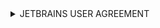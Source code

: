 <details>
<summary>JETBRAINS USER AGREEMENT </summary>
Version 1.4, effective as of September 22, 2021
IMPORTANT! READ CAREFULLY:
THIS IS A LEGAL AGREEMENT. BY CLICKING ON THE “I AGREE” (OR SIMILAR) BUTTON THAT IS PRESENTED TO YOU AT THE TIME OF YOUR FIRST USE OF THE JETBRAINS SOFTWARE, SUPPORT, OR PRODUCTS, YOU BECOME A PARTY TO THIS AGREEMENT, YOU DECLARE YOU HAVE THE LEGAL CAPACITY TO ENTER INTO SUCH AGREEMENT, AND YOU CONSENT TO BE BOUND BY ALL THE TERMS AND CONDITIONS SET FORTH BELOW.
1. PARTIES
1.1. “JetBrains” or “we” means JetBrains s.r.o., having its principal place of business at Na Hrebenech II 1718/10, Prague, 14000, Czech Republic, registered in the Commercial Register maintained by the Municipal Court of Prague, Section C, File 86211, ID No.: 265 02 275.
1.2. “Product Holder” means the sole proprietor or legal entity specified in the Subscription Confirmation. For legal entities, “Product Holder” includes any entity which controls, is controlled by, or is under common control with Product Holder. For the purposes of this definition, “control” means (i) the power, directly or indirectly, to direct or manage such entity, whether by contract or otherwise, or (ii) ownership of fifty percent (50%) or more of the outstanding shares or beneficial ownership of such entity.
1.3. “User” or “you” means the individual given the right to use a Product in accordance with this Agreement. For the avoidance of doubt, User is a natural person and not a corporation, company, partnership or association, or other entity or organization.
2. DEFINITIONS
2.1. “Affiliate” means, with respect to any party, any entity that directly, or indirectly through one or more intermediaries, controls, is controlled by, or is under common control of such party; “control” for such purposes means the possession, direct or indirect, of the power to direct or affect the direction of the management and policies of a person or entity, whether through the ownership of voting securities, by contract, or otherwise.
2.2. “Agreement” means this JetBrains User Agreement covering use of the Product by individual Users.
2.3. “Bug Fix Update” for a particular Product Version means a software update or release that is specifically identified by JetBrains as a bug fix for that Product Version.
2.4. “Fallback Date” means the date 12 months prior to the expiration date of the Subscription.
2.5. “Fallback Version” means the most recent Product Version that JetBrains made available for public purchase prior to the Fallback Date, along with any Bug Fix Updates for that Product Version. The Fallback Version does not include any Product updates or upgrades other than Bug Fix Updates that User may have used in the period between the Fallback Date and the expiration date of User’s Subscription. For more information, see our FAQ available at https://sales.jetbrains.com/hc/en-gb.
2.6. “JetBrains Account” or “JBA” means an account at https://account.jetbrains.com created by User, having a unique name and password, and enabling User to manage Subscription administration and/or access Products.
2.7. “JetBrains Website” means any website that is the property of JetBrains, including but not limited to everything hosted under the top-level domains jetbrains.com, jetbrains.net, jetbrains.org, jetbrains.ru, jetbrains.team, intellij.net, kotl.in, and kotlinlang.org.
2.8. “Machine” means a computing device used by a User for running the Product.
2.9. “Personal Data” means any information relating to an identified or identifiable natural person.
2.10. “Privacy Policy” means the JetBrains Privacy Policy available at https://www.jetbrains.com/legal/docs/privacy/privacy.html, which may be updated from time to time.
2.11. “Product” means any generally available JetBrains software intended for mass distribution which may be designated by JetBrains as part of the JetBrains Toolbox on the JetBrains Website. “Product” does not include JetBrains ‘Team Tools’ software and services such as Space, Code With Me, YouTrack, TeamCity, Upsource, Datalore, Hub, or any other software, services, or products that are, in JetBrains’ sole discretion, subject to different terms and conditions. JetBrains does not develop Products according to Customer’s specifications, nor are Products customized through modification or personalization.
2.12. “Product Version” means a release, update, or upgrade of a particular Product that is not identified by JetBrains as being made for the purpose of fixing software bugs.
2.13. “Redistributable Product” means an independent module of a Product or a standalone JetBrains development tool designated by JetBrains as “Redistributable” in its name or in its official description, such as a Software Development Kit (SDK), Application Programming Interface (API), or Command Line Tool application (CLT), and which may be subject to additional terms.
2.14. “Subscription” specifies the subscription term, Products provided to Customer, subscription fees, and payment schedules. Subscriptions do not apply to Redistributable Products.
2.15. “Subscription Confirmation” means an email confirming Product Holder’s rights to access and use Products (excluding Redistributable Products), including Subscription plans, and stating the applicable use limitations for the Product (such as, for example, the number of Users and the license period).
3. GRANT OF RIGHTS
3.1. The Product is provided to Product Holder on a ‘per user’ basis, where Product Holder must assign a Subscription to a specific User who may deploy the Product on multiple Machines in accordance with the Product documentation. If the Product is accessed via a Floating License Server (as described in Section 6.3), the Product is provided to User on a ‘per machine’ basis, where the Floating License Server allocates the Subscription to a specific Machine that can only be used by one User at a time. If Product Holder and User comply with the terms of this Agreement, JetBrains grants to Product Holder and User the rights set out in this Section 3 to the extent necessary to enable Product Holder and User to effectively use the Product. All other rights remain reserved by JetBrains.
3.2. Unless the Subscription has expired or this Agreement is terminated in accordance with Section 13, and subject to the terms and conditions specified in this Agreement, JetBrains grants you the non-exclusive and non-transferable right to use each Product covered by the Subscription as stipulated below:
(A) You may:
(i) install and use any version of the Product covered by the Subscription on any operating system supported by the Product; and
(ii) make one copy of the Product solely for archival, security, and/or backup purposes.
(B) You may not:
(i) allow the same Subscription to be used concurrently by more than one (1) User, unless the Product is provided to Product Holder via a Floating License Server as specified in Section 6.3(C);
(ii) rent, lease, reproduce, modify, adapt, create derivative works of, distribute, sell, or transfer the Product;
(iii) provide a third party with access to the Product or your JetBrains Account, or the right to use the Product;
(iv) reverse-engineer, decompile, disassemble, modify, translate, or make any attempt to discover the source code of, the Product; or
(v) remove or obscure any proprietary or other notices contained in the Product.
3.3. Section 3.2 also applies to Products not covered by the Subscription, with the exception of 3.2(B)(i); provided, that for Products governed by their own specific agreements or terms of use, those shall take precedence over this Agreement to the extent of any conflict or discrepancy.
3.4. Following the expiration of this Agreement, you may be granted access to the Fallback Version of a Product covered by the Subscription of the Product Holder. In that case, the rights stipulated in Section 3.1(A) shall continue on a perpetual, royalty-free, non-exclusive, and non-transferable basis for the continued use of a Fallback Version of each Product covered by the Subscription. The limitations set forth in Section 3.1(B) of this Agreement apply to the usage of the Fallback Version, as does Section 13.5. The rights granted in this Section 3.4 are expressly contingent upon User not being in breach of this Agreement.
3.5. JetBrains has and retains all rights, title, and interest, including all intellectual property rights, in and to the Products, any and all related or underlying technology, and any modifications or derivative works of the Products, including without limitation as they may incorporate Feedback (as defined below).
3.6. If an independent module of the Product or the Product as a whole is a Redistributable Product, the following provisions shall apply in addition to Sections 3.1-3.5:
(A) You may:
(i) use the Redistributable Product without quantitative restrictions unless specified otherwise in the terms relating to the use of the particular Redistributable Product;
(ii) transfer, reproduce, redistribute, and provide access to the Redistributable Product to a third party;
(iii) sell your product containing or using the Redistributable Product to a third party, but not the Redistributable Product on its own;
(iv) redistribute the Redistributable Product onto another Machine for legitimate purposes in accordance with this Agreement and applicable law, and use the Redistributable Product on that Machine, provided that you have received authorization from the owner of that Machine to deploy and use the Redistributable Product in this way. You will indemnify JetBrains against any losses, costs, or damages arising from your deployment of the Redistributable Product onto another Machine in violation of this Section.
(B) You agree that any Redistributable Product you reproduce, redistribute, or provide a third party access to must be governed by an agreement concluded between the relevant third party as a User and JetBrains and that the third party must be bound by that agreement prior to the use of the reproduced or redistributed Redistributable Product. JetBrains is the exclusive owner and licensor of the Redistributable Product. You acknowledge that you are liable to JetBrains for any loss or damages in connection with any breach of this Section.
4. DECOMPILING RESTRICTIONS
Some of the Products may include decompiling functionality that enables reproducing source code from the original binary code. You acknowledge that binary code and source code may be protected by copyright and trademark laws. Before using such Products for decompilation purposes, you hereby agree to make sure that decompilation of binary code is not prohibited by the applicable license agreement or that you have obtained permission to decompile the binary code from the copyright owner. Using the Products is entirely optional. JetBrains neither encourages nor condones the use of the Products for decompiling purposes, and disclaims any liability for their use by User in violation of applicable laws.
5. RELATED TERMS
Due to the nature of the Products provided, usage of the Products is governed by this Agreement, the JetBrains Website Terms of Use available at https://www.jetbrains.com/legal/docs/company/useterms.html, and the Purchase Terms available at https://www.jetbrains.com/legal/docs/store/terms.
6. ACCESS TO PRODUCTS
6.1. All deliveries under this Agreement will be electronic. Product Holder and User must have an Internet connection in order to access their JetBrains Account and receive any deliveries. Product Holder and User are responsible for downloading and installing the Products, which are made available for download on the JetBrains Website.
6.2. Product Holder and User may use the JBA in accordance with the JetBrains Account Agreement available at https://www.jetbrains.com/legal/docs/agreements/jetbrains_account.html. Product Holder and User are jointly responsible for the accuracy of any information provided via, and any action taken through, the JBA.
6.3. Product Holder may enable User to activate and access Product in one of the following ways:
(A) JetBrains Account – by sending an invitation from Product Holder’s JBA to a User’s JBA. Product Holder and User acknowledge and agree that the Product will periodically connect from the User’s Machine to JetBrains’ servers via the internet to confirm the User’s right to use the Product;
(B) Activation code – by generating an offline activation code in Product Holder’s JBA and providing it to a User for offline Product activation. Product Holder must generate a new activation code and apply it to the Product registration interface when prompted;
(C) License server – via an application provided by JetBrains through a ‘floating license server’ that enables Product Holder to access the Product on a ‘per machine’ basis (“Floating License Server”). The Floating License Server is an option that is provided at the sole discretion of JetBrains upon written request and may be subject to separate terms and conditions.
7. PERSONAL DATA
7.1. In connection with your use of Product(s), we and our associated companies will process Personal Data of you as a User and the Product Holder (if appropriate), in particular, your contact and identification details, data about usage of our software and services, and information about your subscription and payments, for the following purposes:
7.1.1. To provide you with software, services or information;
7.1.2. To protect us from piracy and unlawful use of our software or services;
7.1.3. To improve our offerings based on usage;
7.1.4. For our internal records and to protect our rights and interests and those of other users;
7.1.5. To promote and market our software and services; and
7.1.6. To fulfil legal duties stipulated by accounting, taxation, and other laws.
You may object to the processing of your Personal Data for the purposes of 7.1.2 through 7.1.5 at any time. More detailed information about Personal Data processing for the above mentioned purposes and about your rights can be found in the Privacy Policy.
7.2. For the above purposes, JetBrains may collect, among other things, your IP address, JetBrains Account username, JetBrains Account password, first name, last name, email address, and subscription information.
7.3. On installation and execution, the Product may send JetBrains certain information, which will not contain any Personal Data, including Product version, Product edition, and information about the operating system and/or environment where the Product is installed, applicable to tools such as ReSharper™, which is a plugin to Visual Studio™. A unique ID, which does not contain any Personal Data, is also used to distinguish instances. The Product can also check for available updates, as well as available updates for plugins or components. In addition, it can check for subscription validation, by either using the subscription key or your JetBrains Account details. Some Products can also use subscription information to inform you of the availability of applicable updates.
7.4. If you opt in to anonymous data collection through the Product, the Product may electronically send anonymous information to JetBrains related to your usage of the Product features. This information may include, but is not limited to, frameworks, file templates being used in the IDEs, actions invoked, and other interactions with Product features. This information will contain neither source code nor your Personal Data, nor information about your JetBrains Account or subscription information.
7.5. JetBrains is not responsible for any processing of Personal Data accidentally sent to JetBrains by the User.
7.6. You shall keep your Personal Data up-to-date, update the information, or if any inconsistencies arise report such inconsistencies to JetBrains.
8. FEEDBACK
You have no obligation to provide us with ideas, suggestions, or proposals (“Feedback”). However, if you submit Feedback to us, then you grant us a non-exclusive, worldwide, royalty-free license that is sub-licensable and transferable, to make, use, sell, have made, offer to sell, import, reproduce, publicly display, distribute, modify, or publicly perform the Feedback in any manner without any obligation, royalty, or restriction based on intellectual property rights or otherwise.
9. THIRD-PARTY SOFTWARE
The Products include code and libraries licensed to us by third parties, including open source software (“Third-Party Software”). A list of Third-Party Software included in each Product is available in the respective Product documentation and/or at https://www.jetbrains.com/legal/third-party-software. All Third-Party Software is provided to Product Holder and User under the respective terms stipulated in the Product documentation.
10. SUBSCRIPTION TRIAL
10.1. Subject to the terms of this Agreement, User is granted a one-time right to install and use each major version of a Product covered by the Subscription for evaluation purposes, without charge, for a period of thirty (30) days (or such other period as may be specified in the official Product documentation) from the date of Product installation (“Evaluation Period”). User’s use of the Product during the Evaluation Period shall be limited to internal evaluation and testing of the Product for the sole purpose of determining whether the Product meets User’s requirements and whether User wishes to continue using the Product.
10.2. User may end the Evaluation Period at User’s sole discretion any time. Upon the expiration of the Evaluation Period, User’s right to continue using the Product will terminate, unless User purchases a Subscription to the Product. Each Product contains a feature that will automatically disable the Product upon the expiration of the Evaluation Period.
10.3. The limitations contained in this Section 10 do not apply to the use of Redistributable Products, which may be used for the term of this Agreement.
11. WARRANTY LIMITATIONS
11.1. ALL PRODUCTS ARE PROVIDED TO YOU ON AN “AS IS” AND “AS AVAILABLE” BASIS. USE OF THE PRODUCTS IS AT YOUR OWN RISK.
11.2. JETBRAINS MAKES NO WARRANTY AS TO THE PRODUCTS’ USE OR PERFORMANCE. TO THE MAXIMUM EXTENT PERMITTED BY APPLICABLE LAW, JETBRAINS (AND ITS AFFILIATES, SHAREHOLDERS, AGENTS, DIRECTORS, AND EMPLOYEES), ITS LICENSORS, SUPPLIERS (INCLUDING THE PROVIDERS OF THIRD PARTY SOFTWARE), AND RESELLERS (COLLECTIVELY HEREUNDER, “JETBRAINS PARTIES”) DISCLAIM ALL WARRANTIES AND CONDITIONS, WHETHER EXPRESS OR IMPLIED (INCLUDING, BUT NOT LIMITED TO, IMPLIED WARRANTIES OF MERCHANTABILITY, FITNESS FOR A PARTICULAR PURPOSE, TITLE, AND NON-INFRINGEMENT) WITH REGARD TO THE PRODUCTS AND THE PROVISION OF OR FAILURE TO PROVIDE SUPPORT SERVICES.
11.3. TO THE MAXIMUM EXTENT PERMITTED BY APPLICABLE LAW, JETBRAINS PARTIES DO NOT REPRESENT OR WARRANT THAT THE PRODUCTS: (A) ARE ACCURATE, RELIABLE, OR CORRECT; (B) WILL MEET YOUR REQUIREMENTS; (C) WILL BE AVAILABLE AT ANY PARTICULAR TIME OR LOCATION, UNINTERRUPTED, OR SECURE; (D) ARE FREE OF DEFECTS OR ERRORS AND THAT ANY, IF FOUND, WILL BE CORRECTED; AND/OR (E) ARE FREE OF VIRUSES OR OTHER HARMFUL COMPONENTS.
11.4. ANY CONTENT OR DATA DOWNLOADED OR OTHERWISE OBTAINED THROUGH THE USE OF THE PRODUCTS ARE DOWNLOADED AT YOUR OWN RISK; YOU AGREE YOU ARE SOLELY RESPONSIBLE FOR ANY DAMAGE TO YOUR PROPERTY AND/OR LOSS OF DATA THAT RESULTS FROM SUCH DOWNLOAD.
11.5. YOU MAY HAVE OTHER RIGHTS, WHICH MAY NOT BE LIMITED OR EXCLUDED AND WHICH MAY VARY FROM JURISDICTION TO JURISDICTION. THIS DOCUMENT IS NOT INTENDED TO NEGATIVELY AFFECT SUCH RIGHTS.
12. DISCLAIMER OF DAMAGES
12.1. TO THE MAXIMUM EXTENT PERMITTED BY APPLICABLE LAW, IN NO EVENT WILL JETBRAINS PARTIES BE LIABLE TO YOU, YOUR AFFILIATES, USERS, OR ANYONE ELSE FOR: (A) ANY LOSS OF USE, DATA, GOODWILL, OR PROFITS, WHETHER OR NOT FORESEEABLE; (B) ANY LOSS OR DAMAGES IN CONNECTION WITH TERMINATION OR SUSPENSION OF YOUR ACCESS TO THE PRODUCTS IN ACCORDANCE WITH THIS AGREEMENT; OR (C) ANY SPECIAL, INCIDENTAL, INDIRECT, CONSEQUENTIAL, EXEMPLARY, OR PUNITIVE DAMAGES WHATSOEVER (EVEN IF THE RELEVANT JETBRAINS PARTY HAS BEEN ADVISED OF THE POSSIBILITY OF THESE DAMAGES), INCLUDING THOSE (X) RESULTING FROM LOSS OF USE, DATA, OR PROFITS, WHETHER OR NOT THEY ARE FORESEEABLE, (Y) BASED ON ANY THEORY OF LIABILITY, INCLUDING BREACH OF CONTRACT OR WARRANTY, STRICT LIABILITY, NEGLIGENCE, OR OTHER TORTIOUS ACTION, OR (Z) ARISING FROM ANY OTHER CLAIM ARISING OUT OF OR IN CONNECTION WITH YOUR USE OF OR ACCESS TO THE PRODUCTS OR SUPPORT. THIS LIMITATION OF LIABILITY SHALL APPLY TO THE FULLEST EXTENT PERMITTED BY LAW IN THE APPLICABLE JURISDICTION.
12.2. THE TOTAL LIABILITY OF THE JETBRAINS PARTIES IN ANY MATTER ARISING OUT OF OR IN RELATION TO THIS AGREEMENT IS LIMITED TO THE GREATER OF (A) TEN (10) US DOLLARS OR (B) THE AGGREGATE AMOUNT PAID OR PAYABLE BY PRODUCT HOLDER OR USER DURING THE THREE-MONTH PERIOD PRECEDING THE EVENT, FOR THE PRODUCTS GIVING RISE TO THE LIABILITY. THIS LIMITATION WILL APPLY EVEN IF THE JETBRAINS PARTIES HAVE BEEN ADVISED OF THE POSSIBILITY OF LIABILITY EXCEEDING SUCH AN AMOUNT AND NOTWITHSTANDING ANY FAILURE OF THE ESSENTIAL PURPOSE OF ANY LIMITED REMEDY.
13. TERM AND TERMINATION
13.1. The term of this Agreement will commence upon acceptance of this Agreement by User as set forth in the preamble above, and it will continue for each Product covered by a Subscription through the end of the applicable Subscription period specified in the respective Subscription Confirmation, or until terminated for Products not covered by a Subscription (unless specified otherwise by specific terms governing the use of such Product).
13.2. You may terminate this Agreement at any time via your JetBrains Account. If such termination occurs during a Subscription period, this Agreement will continue to be effective until the end of that Subscription period. In the case of Redistributable Products or Products not covered by a Subscription, User may terminate this Agreement with immediate effect by notifying JetBrains of such termination, discontinuing use of such Products and deleting all copies of such Products from its Machines and archives (notwithstanding anything else in this Agreement).
13.3. JetBrains may terminate this Agreement and the associated Subscription if:
(A) User has materially breached this Agreement and fails to remedy the breach within thirty (30) days of written notice;
(B) JetBrains is required to do so by law (for example, where the provision of the Product to User is, or becomes, unlawful); or
(C) JetBrains elects to discontinue providing the Product, in whole or in part.
13.4. JetBrains will make reasonable efforts to notify User via email (to the email address of the billing or technical contact provided by User or Product Holder) as follows:
(A) Thirty (30) days prior to termination of the Agreement in the event specified in Section 13.3(C);
(B) Three (3) days prior to termination of the Agreement in the event specified in Section 13.3(B).
13.5. Survival. Upon the expiration or termination of this Agreement, Sections 8, 9, 11, 12, and 16 of this Agreement survive. Upon the expiration or termination of this Agreement by User under Section 13.2, if User elects to use a Fallback Version in accordance with Section 3.4., these Sections will also survive with respect to the Fallback Version, in addition to Section 3.4.
14. TEMPORARY SUSPENSION
14.1. JetBrains reserves the right to suspend User’s access to JetBrains Products if:
(A) Product Holder fails to pay Subscription fees on time;
(B) Product Holder’s or User’s use of Product is in violation of this Agreement or disrupts or imminently threatens the security, integrity, or availability of a Product.
14.2. If JetBrains suspends User’s access to Products for non-payment in accordance with Section 14.1(A), Product Holder must pay all past due amounts in order to resume access to Product.
15. EXPORT REGULATIONS
15.1. User must comply with all applicable laws and regulations with regard to economic sanctions, export controls, import regulations, restrictive measures, and trade embargoes (all herein referred to as “Sanctions”), including those of the European Union and United States. User declares and warrants that it is not a person targeted by Sanctions, nor is it otherwise owned or controlled by or acting on behalf of any entity or person targeted by Sanctions. User agrees that it will not download or otherwise export or re-export the Product or any related technical data directly or indirectly to any person targeted by Sanctions or download or otherwise use the Product for any end-use prohibited or restricted by Sanctions.
15.2. User must immediately report any concerns of non-compliance regarding Sanctions to compliance@jetbrains.com, legal@jetbrains.com, or ethics@jetbrains.com, and cooperate with JetBrains in its efforts to verify and ensure compliance with Sanctions.
16. GENERAL
16.1. Entire Agreement. The following documents are part of (‘incorporated into’) this Agreement: the JetBrains Privacy Policy, available at https://www.jetbrains.com/legal/docs/privacy/privacy.html, the Data Processing Addendum (if applicable) at https://www.jetbrains.com/legal/dpa, and the JetBrains Terms and Conditions of Purchase, available at https://www.jetbrains.com/legal/docs/store/terms. Together, these documents form the entire agreement and replace any previous agreement between you and us in relation to its subject matter. Except as expressly mentioned, this Agreement does not apply or give rights to anyone else (‘no third-party beneficiaries’). No purchase order, Product Holder terms, or other document that purports to modify or supplement this Agreement will vary the terms of this Agreement unless signed by User and JetBrains.
16.2. Reservation of Rights. JetBrains reserves the right at any time to cease its support of the Product and to alter prices, features, specifications, capabilities, functions, terms of use, release dates, general availability, and other characteristics of the Product. Nothing in this Agreement limits any rights a consumer may have under applicable consumer protection laws.
16.3. Changes to this Agreement. The Agreement can be updated from time to time to reflect changes in the Product and how it is offered to you.
(A) If this happens, we will update the terms on the JetBrains Website and let you know either:
(i) by displaying them to you in the Product;
(ii) in your JetBrains Account; or
(iii) by sending the updated version to the email address used in your JetBrains Account.
(B) Any updated Agreement will start (‘be effective’) on the date specified in the updated Agreement. By continuing to use the Product after the effective date, you agree to be bound by the modified Agreement.
(C) We respect that you may not agree to the updated Agreement. If that is the case, you can terminate your Subscription any time up to 30 days after the effective date of the updated Agreement. Termination according to this Section entitles you to a pro-rata refund of the pre-paid unused Subscription fees.
(D) If you are using a Fallback Version and object to the update to the Agreement, you can continue using the Fallback Version under the previously applicable terms.
16.4. Opportunity to Review. Customer declares that it has had sufficient opportunity to review this Agreement, understand the content of all of its sections, negotiate its terms, and seek independent professional legal advice before entering into it. Consequently, any statutory “form contract” (“adhesion contract”) regulations shall not be applicable to this Agreement.
16.5. Severability. If a particular term of this Agreement is not enforceable, the unenforceability of that term will not affect any other terms of this Agreement.
16.6. Interpretation. Headings and titles are for convenience only and do not affect the interpretation of this Agreement. Terms such as “including” are not exhaustive.
16.7. No Waiver. Our failure to enforce or exercise any part of this Agreement is not a waiver of that section.
16.8. Notice. JetBrains may deliver any notice to User via electronic mail to an email address provided by User, or via User’s JetBrains Account, registered mail, personal delivery, or reputable express courier (such as DHL, FedEx, or UPS). Any such notice will be deemed to be effective (i) on the day the notice is sent to User via email, (ii) upon being uploaded to User’s JetBrains Account (irrespective of when User actually receives it), (iii) upon personal delivery, (iv) one (1) day after deposit with an express courier, or (v) five (5) days after deposit in the mail, whichever occurs first.
16.9. Governing Law. This Agreement is governed by the laws of the Czech Republic, without reference to conflict of laws principles and specifically excluding the United Nations Convention on Contracts for the International Sale of Goods. The Parties to the agreement constituted by this Agreement undertake to use best commercial efforts to amicably settle any disputes arising hereunder (“Dispute”).
16.10. Dispute Resolution. Should the parties to this Agreement fail to settle a Dispute amicably, the Dispute will be excluded from the jurisdiction of general courts and the Dispute will be finally decided by the Arbitration Court attached to the Czech Chamber of Commerce and the Agricultural Chamber of the Czech Republic, by three arbitrators in accordance with the Rules of that Arbitration Court, and the language of the proceedings will be English; if you are a consumer, we both agree that any Dispute-related litigation may only be brought in, and shall be subject to the jurisdiction of, any competent court of the Czech Republic, unless provided otherwise by applicable consumer law. Consumer Disputes can also be settled out of court through the Czech Trade Inspection Authority (www.coi.cz) or the European Commission’s online platform for dispute resolution (http://ec.europa.eu/consumers/odr).
16.11. Data Privacy. By accepting this Agreement, User acknowledges that JetBrains will process personal data in accordance with JetBrains’ Privacy Policy (available at https://www.jetbrains.com/company/privacy.html). Unless you have signed an individual data processing addendum with JetBrains, the JetBrains data processing addendum available at https://www.jetbrains.com/legal/dpa applies.
16.12. Force Majeure. Neither party to this Agreement shall be in breach of this Agreement, or otherwise liable to the other, by reason of any delay in performance, or non-performance, of any of its obligations under this Agreement (except payment obligations), arising directly from an act of God, fire, flood, natural disaster, act of terrorism, strike, lock-out, labor dispute, public health emergency, civil commotion, riot, or act of war.
16.13. Children and minors. If you are under 18 years old, then by entering into this Agreement you explicitly stipulate that (i) you have legal capacity to conclude this Agreement or that you have valid consent from a parent or legal guardian to do so and (ii) you understand the JetBrains Privacy Policy. You may not enter into this Agreement if you are under 13 years old. IF YOU DO NOT UNDERSTAND THIS SECTION, DO NOT UNDERSTAND THE JETBRAINS PRIVACY POLICY, OR DO NOT KNOW WHETHER YOU HAVE THE LEGAL CAPACITY TO ACCEPT THESE TERMS, PLEASE ASK YOUR PARENT OR LEGAL GUARDIAN FOR HELP.
For further information, please contact us at legal@jetbrains.com.

</details>
